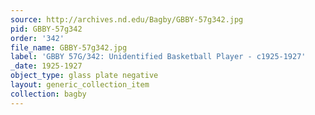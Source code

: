 ```yaml
---
source: http://archives.nd.edu/Bagby/GBBY-57g342.jpg
pid: GBBY-57g342
order: '342'
file_name: GBBY-57g342.jpg
label: 'GBBY 57G/342: Unidentified Basketball Player - c1925-1927'
_date: 1925-1927
object_type: glass plate negative
layout: generic_collection_item
collection: bagby
---
```

